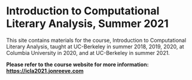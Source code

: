 # Introduction to Computational Literary Analysis, Summer 2021

This site contains materials for the course, Introduction to Computational Literary Analysis, taught at UC-Berkeley in summer 2018, 2019, 2020, at Columbia University in 2020, and at UC-Berkeley in summer 2021. 

**Please refer to the course website for more information: https://icla2021.jonreeve.com**


